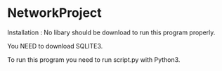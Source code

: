 # NetworkProject
Installation :
No libary should be download to run this program properly.



You NEED to download SQLITE3.



To run this program you need to run script.py with Python3.